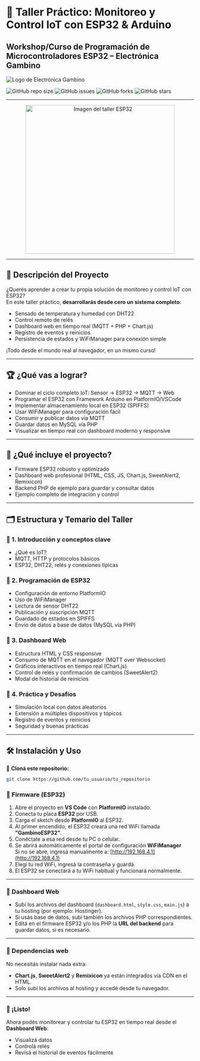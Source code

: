 # 🧠 Taller Práctico: Monitoreo y Control IoT con ESP32 & Arduino  
## Workshop/Curso de Programación de Microcontroladores ESP32 – Electrónica Gambino

![Logo de Electrónica Gambino](https://electronicagambino.com/wp-content/uploads/elementor/thumbs/cropped-Electronica-Gambino-e1684335474114-q6losum0uq8caxhait9doqxx83gv53yq2d8g8oiv7o.png)

![GitHub repo size](https://img.shields.io/github/repo-size/tu_usuario/tu_repositorio?style=for-the-badge) 
![GitHub issues](https://img.shields.io/github/issues/tu_usuario/tu_repositorio?style=for-the-badge) 
![GitHub forks](https://img.shields.io/github/forks/tu_usuario/tu_repositorio?style=for-the-badge)
![GitHub stars](https://img.shields.io/github/stars/tu_usuario/tu_repositorio?style=for-the-badge)

---

<p align="center">
  <img src="https://electronicagambino.com/wp-content/uploads/2023/05/cropped-Electronica-Gambino-e1684335474114-1320x388.png" alt="Imagen del taller ESP32" width="400"/>
</p>

---

## 📌 Descripción del Proyecto

¿Querés aprender a crear tu propia solución de monitoreo y control IoT con ESP32?  
En este taller práctico, **desarrollarás desde cero un sistema completo**:

- Sensado de temperatura y humedad con DHT22  
- Control remoto de relés  
- Dashboard web en tiempo real (MQTT + PHP + Chart.js)  
- Registro de eventos y reinicios  
- Persistencia de estados y WiFiManager para conexión simple  

¡Todo desde el mundo real al navegador, en un mismo curso!

---

## 🏆 ¿Qué vas a lograr?

- Dominar el ciclo completo IoT: Sensor -> ESP32 -> MQTT -> Web  
- Programar el ESP32 con Framework Arduino en PlatformIO/VSCode  
- Implementar almacenamiento local en ESP32 (SPIFFS)  
- Usar WiFiManager para configuración fácil  
- Consumir y publicar datos vía MQTT  
- Guardar datos en MySQL vía PHP  
- Visualizar en tiempo real con dashboard moderno y responsive  

---

## 🚀 ¿Qué incluye el proyecto?

- Firmware ESP32 robusto y optimizado  
- Dashboard web profesional (HTML, CSS, JS, Chart.js, SweetAlert2, Remixicon)  
- Backend PHP de ejemplo para guardar y consultar datos  
- Ejemplo completo de integración y control  

---

## 🗂️ Estructura y Temario del Taller

### 📗 1. Introducción y conceptos clave
- ¿Qué es IoT?  
- MQTT, HTTP y protocolos básicos  
- ESP32, DHT22, relés y conexiones típicas  

### 📘 2. Programación de ESP32
- Configuración de entorno PlatformIO  
- Uso de WiFiManager  
- Lectura de sensor DHT22  
- Publicación y suscripción MQTT  
- Guardado de estados en SPIFFS  
- Envío de datos a base de datos (MySQL vía PHP)  

### 📙 3. Dashboard Web
- Estructura HTML y CSS responsive  
- Consumo de MQTT en el navegador (MQTT over Websocket)  
- Gráficos interactivos en tiempo real (Chart.js)  
- Control de relés y confirmación de cambios (SweetAlert2)  
- Modal de historial de reinicios  

### 📒 4. Práctica y Desafíos
- Simulación local con datos aleatorios  
- Extensión a múltiples dispositivos y tópicos  
- Registro de eventos y reinicios  
- Seguridad y buenas prácticas  

---

## 🛠️ Instalación y Uso

🔹 **Cloná este repositorio:**
```bash
git clone https://github.com/tu_usuario/tu_repositorio
```

### 🔹 Firmware (ESP32)

1. Abre el proyecto en **VS Code** con **PlatformIO** instalado.
2. Conecta tu placa **ESP32** por USB.
3. Carga el sketch desde **PlatformIO** al ESP32.
4. Al primer encendido, el ESP32 creará una red WiFi llamada **"GambinoESP32"**.
5. Conéctate a esa red desde tu PC o celular.
6. Se abrirá automáticamente el portal de configuración **WiFiManager**  
   Si no se abre, ingresá manualmente a: [http://192.168.4.1](http://192.168.4.1)
7. Elegí tu red WiFi, ingresá la contraseña y guardá.
8. El ESP32 se conectará a tu WiFi habitual y funcionará normalmente.

---

### 🔹 Dashboard Web

- Subí los archivos del dashboard (`dashboard.html`, `style.css`, `main.js`) a tu hosting (por ejemplo: Hostinger).
- Si usás base de datos, subí también los archivos PHP correspondientes.
- Editá en el firmware ESP32 y/o los PHP la **URL del backend** para guardar datos, si es necesario.

---

### 🔹 Dependencias web

No necesitás instalar nada extra:

- **Chart.js**, **SweetAlert2** y **Remixicon** ya están integrados vía CDN en el HTML.
- Solo subí los archivos al hosting y accedé desde tu navegador.

---

### 🔹 ¡Listo!

Ahora podés monitorear y controlar tu ESP32 en tiempo real desde el **Dashboard Web**:

- Visualizá datos
- Controlá relés
- Revisá el historial de eventos fácilmente
